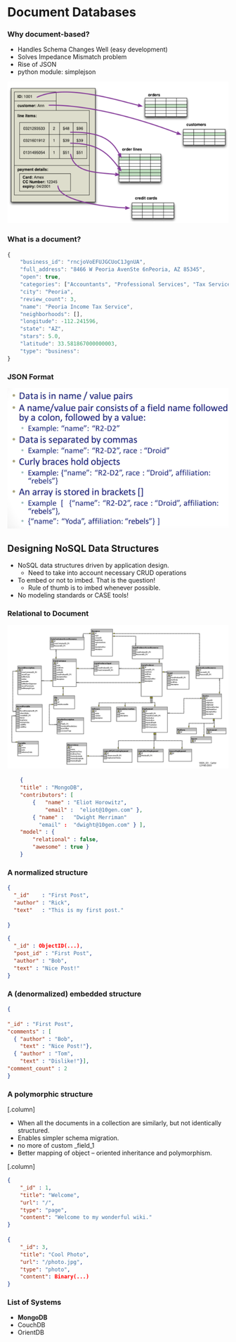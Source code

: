 # Document Databases

### Why document-based?

* Handles Schema Changes Well (easy development)
* Solves Impedance Mismatch problem
* Rise of JSON
* python module: simplejson

![inline](./attachments/mongodb-42.png)
	
### What is a document?


```javascript
{
	"business_id": "rncjoVoEFUJGCUoC1JgnUA",
	"full_address": "8466 W Peoria AvenSte 6nPeoria, AZ 85345",
	"open": true,
	"categories": ["Accountants", "Professional Services", "Tax Services",],
	"city": "Peoria",
	"review_count": 3,
	"name": "Peoria Income Tax Service",
	"neighborhoods": [],
	"longitude": -112.241596,
	"state": "AZ",
	"stars": 5.0,
	"latitude": 33.581867000000003,
	"type": "business":
}
```

### JSON Format

![inline](./attachments/mongodb-60.png)

## Designing NoSQL Data Structures

- NoSQL data structures driven by application design.
  - Need to take into account necessary CRUD operations
- To embed or not to imbed. That is the question!
  - Rule of thumb is to imbed whenever possible.
- No modeling standards or CASE tools!

### Relational to Document

![left fit](./attachments/image89.png)


```json
	{
	"title" : "MongoDB",
	"contributors": [
		{   "name" : "Eliot Horowitz", 
			"email" :  "eliot@10gen.com" },
		{ "name" :   "Dwight Merriman"
		  "email" :  "dwight@10gen.com" } ],
	"model" : {
		"relational" : false,
		"awesome" : true }
	}
```

### A normalized structure


```json
{
  "_id"    : "First Post",
  "author" : "Rick",
  "text"   : "This is my first post."

}
```

```json
{
  "_id" : ObjectID(...),
  "post_id" : "First Post",
  "author" : "Bob",
  "text" : "Nice Post!"
}
```

### A (denormalized) embedded structure


```json
{

"_id" : "First Post",
"comments" : [
  { "author" : "Bob", 
    "text" : "Nice Post!"},
  { "author" : "Tom", 
    "text" : "Dislike!"}],
"comment_count" : 2
}
```

### A polymorphic structure

[.column]

- When all the documents in a collection are similarly, but not identically structured.
- Enables simpler schema migration.
- no more of custom \_field\_1
- Better mapping of object – oriented inheritance and polymorphism.

[.column]


```json
{
	"_id" : 1,
	"title": "Welcome",
	"url": "/",
	"type": "page",
	"content": "Welcome to my wonderful wiki."
}

{
	"_id": 3,
	"title": "Cool Photo",
	"url": "/photo.jpg",
	"type": "photo",
	"content": Binary(...)
}
```

### List of Systems

- **MongoDB**
- CouchDB
- OrientDB
